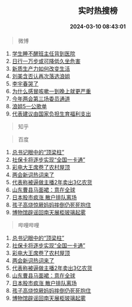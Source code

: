 <div align="center"><h2>实时热搜榜</h2><h4>2024-03-10 08:43:01</h4></div>

> 微博  

1. [学生睡不醒班主任背到医院](https://s.weibo.com/weibo?q=%23%E5%AD%A6%E7%94%9F%E7%9D%A1%E4%B8%8D%E9%86%92%E7%8F%AD%E4%B8%BB%E4%BB%BB%E8%83%8C%E5%88%B0%E5%8C%BB%E9%99%A2%23&t=31&band_rank=1&Refer=top)<br />
2. [日行一万步或可降低久坐危害](https://s.weibo.com/weibo?q=%23%E6%97%A5%E8%A1%8C%E4%B8%80%E4%B8%87%E6%AD%A5%E6%88%96%E5%8F%AF%E9%99%8D%E4%BD%8E%E4%B9%85%E5%9D%90%E5%8D%B1%E5%AE%B3%23&t=31&band_rank=2&Refer=top)<br />
3. [新质生产力如何改变生活](https://s.weibo.com/weibo?q=%23%E6%96%B0%E8%B4%A8%E7%94%9F%E4%BA%A7%E5%8A%9B%E5%A6%82%E4%BD%95%E6%94%B9%E5%8F%98%E7%94%9F%E6%B4%BB%23&t=31&band_rank=3&Refer=top)<br />
4. [刘美含否认再次落选浪姐](https://s.weibo.com/weibo?q=%23%E5%88%98%E7%BE%8E%E5%90%AB%E5%90%A6%E8%AE%A4%E5%86%8D%E6%AC%A1%E8%90%BD%E9%80%89%E6%B5%AA%E5%A7%90%23&t=31&band_rank=4&Refer=top)<br />
5. [李宇春哭了](https://s.weibo.com/weibo?q=%E6%9D%8E%E5%AE%87%E6%98%A5%E5%93%AD%E4%BA%86&t=31&band_rank=5&Refer=top)<br />
6. [为什么感冒咳嗽一到晚上就更严重](https://s.weibo.com/weibo?q=%23%E4%B8%BA%E4%BB%80%E4%B9%88%E6%84%9F%E5%86%92%E5%92%B3%E5%97%BD%E4%B8%80%E5%88%B0%E6%99%9A%E4%B8%8A%E5%B0%B1%E6%9B%B4%E4%B8%A5%E9%87%8D%23&t=31&band_rank=6&Refer=top)<br />
7. [今年两会第三场委员通道](https://s.weibo.com/weibo?q=%23%E4%BB%8A%E5%B9%B4%E4%B8%A4%E4%BC%9A%E7%AC%AC%E4%B8%89%E5%9C%BA%E5%A7%94%E5%91%98%E9%80%9A%E9%81%93%23&t=31&band_rank=7&Refer=top)<br />
8. [浪姐5一公歌单](https://s.weibo.com/weibo?q=%23%E6%B5%AA%E5%A7%905%E4%B8%80%E5%85%AC%E6%AD%8C%E5%8D%95%23&t=31&band_rank=8&Refer=top)<br />
9. [代表建议由国家负担生育福利支出](https://s.weibo.com/weibo?q=%23%E4%BB%A3%E8%A1%A8%E5%BB%BA%E8%AE%AE%E7%94%B1%E5%9B%BD%E5%AE%B6%E8%B4%9F%E6%8B%85%E7%94%9F%E8%82%B2%E7%A6%8F%E5%88%A9%E6%94%AF%E5%87%BA%23&t=31&band_rank=9&Refer=top)<br />

> 知乎  


> 百度  

1. [总书记眼中的“顶梁柱”](https://www.baidu.com/s?wd=%E6%80%BB%E4%B9%A6%E8%AE%B0%E7%9C%BC%E4%B8%AD%E7%9A%84%E2%80%9C%E9%A1%B6%E6%A2%81%E6%9F%B1%E2%80%9D&sa=fyb_news&rsv_dl=fyb_news)<br />
2. [社保卡将逐步实现“全国一卡通”](https://www.baidu.com/s?wd=%E7%A4%BE%E4%BF%9D%E5%8D%A1%E5%B0%86%E9%80%90%E6%AD%A5%E5%AE%9E%E7%8E%B0%E2%80%9C%E5%85%A8%E5%9B%BD%E4%B8%80%E5%8D%A1%E9%80%9A%E2%80%9D&sa=fyb_news&rsv_dl=fyb_news)<br />
3. [彩电大王席卷了农村屋顶](https://www.baidu.com/s?wd=%E5%BD%A9%E7%94%B5%E5%A4%A7%E7%8E%8B%E5%B8%AD%E5%8D%B7%E4%BA%86%E5%86%9C%E6%9D%91%E5%B1%8B%E9%A1%B6&sa=fyb_news&rsv_dl=fyb_news)<br />
4. [两会新词热词来了](https://www.baidu.com/s?wd=%E4%B8%A4%E4%BC%9A%E6%96%B0%E8%AF%8D%E7%83%AD%E8%AF%8D%E6%9D%A5%E4%BA%86&sa=fyb_news&rsv_dl=fyb_news)<br />
5. [代表称被逼做主播2年卖出3亿农货](https://www.baidu.com/s?wd=%E4%BB%A3%E8%A1%A8%E7%A7%B0%E8%A2%AB%E9%80%BC%E5%81%9A%E4%B8%BB%E6%92%AD2%E5%B9%B4%E5%8D%96%E5%87%BA3%E4%BA%BF%E5%86%9C%E8%B4%A7&sa=fyb_news&rsv_dl=fyb_news)<br />
6. [山东曹县马面裙：意在全球](https://www.baidu.com/s?wd=%E5%B1%B1%E4%B8%9C%E6%9B%B9%E5%8E%BF%E9%A9%AC%E9%9D%A2%E8%A3%99%EF%BC%9A%E6%84%8F%E5%9C%A8%E5%85%A8%E7%90%83&sa=fyb_news&rsv_dl=fyb_news)<br />
7. [日本股市疯涨 散户排队离场](https://www.baidu.com/s?wd=%E6%97%A5%E6%9C%AC%E8%82%A1%E5%B8%82%E7%96%AF%E6%B6%A8+%E6%95%A3%E6%88%B7%E6%8E%92%E9%98%9F%E7%A6%BB%E5%9C%BA&sa=fyb_news&rsv_dl=fyb_news)<br />
8. [孩子高烧惊厥妈妈摔倒仍死死抱住](https://www.baidu.com/s?wd=%E5%AD%A9%E5%AD%90%E9%AB%98%E7%83%A7%E6%83%8A%E5%8E%A5%E5%A6%88%E5%A6%88%E6%91%94%E5%80%92%E4%BB%8D%E6%AD%BB%E6%AD%BB%E6%8A%B1%E4%BD%8F&sa=fyb_news&rsv_dl=fyb_news)<br />
9. [博物馆辟谣回南天展柜玻璃起雾](https://www.baidu.com/s?wd=%E5%8D%9A%E7%89%A9%E9%A6%86%E8%BE%9F%E8%B0%A3%E5%9B%9E%E5%8D%97%E5%A4%A9%E5%B1%95%E6%9F%9C%E7%8E%BB%E7%92%83%E8%B5%B7%E9%9B%BE&sa=fyb_news&rsv_dl=fyb_news)<br />

> 哔哩哔哩  

1. [总书记眼中的“顶梁柱”](https://www.baidu.com/s?wd=%E6%80%BB%E4%B9%A6%E8%AE%B0%E7%9C%BC%E4%B8%AD%E7%9A%84%E2%80%9C%E9%A1%B6%E6%A2%81%E6%9F%B1%E2%80%9D&sa=fyb_news&rsv_dl=fyb_news)<br />
2. [社保卡将逐步实现“全国一卡通”](https://www.baidu.com/s?wd=%E7%A4%BE%E4%BF%9D%E5%8D%A1%E5%B0%86%E9%80%90%E6%AD%A5%E5%AE%9E%E7%8E%B0%E2%80%9C%E5%85%A8%E5%9B%BD%E4%B8%80%E5%8D%A1%E9%80%9A%E2%80%9D&sa=fyb_news&rsv_dl=fyb_news)<br />
3. [彩电大王席卷了农村屋顶](https://www.baidu.com/s?wd=%E5%BD%A9%E7%94%B5%E5%A4%A7%E7%8E%8B%E5%B8%AD%E5%8D%B7%E4%BA%86%E5%86%9C%E6%9D%91%E5%B1%8B%E9%A1%B6&sa=fyb_news&rsv_dl=fyb_news)<br />
4. [两会新词热词来了](https://www.baidu.com/s?wd=%E4%B8%A4%E4%BC%9A%E6%96%B0%E8%AF%8D%E7%83%AD%E8%AF%8D%E6%9D%A5%E4%BA%86&sa=fyb_news&rsv_dl=fyb_news)<br />
5. [代表称被逼做主播2年卖出3亿农货](https://www.baidu.com/s?wd=%E4%BB%A3%E8%A1%A8%E7%A7%B0%E8%A2%AB%E9%80%BC%E5%81%9A%E4%B8%BB%E6%92%AD2%E5%B9%B4%E5%8D%96%E5%87%BA3%E4%BA%BF%E5%86%9C%E8%B4%A7&sa=fyb_news&rsv_dl=fyb_news)<br />
6. [山东曹县马面裙：意在全球](https://www.baidu.com/s?wd=%E5%B1%B1%E4%B8%9C%E6%9B%B9%E5%8E%BF%E9%A9%AC%E9%9D%A2%E8%A3%99%EF%BC%9A%E6%84%8F%E5%9C%A8%E5%85%A8%E7%90%83&sa=fyb_news&rsv_dl=fyb_news)<br />
7. [日本股市疯涨 散户排队离场](https://www.baidu.com/s?wd=%E6%97%A5%E6%9C%AC%E8%82%A1%E5%B8%82%E7%96%AF%E6%B6%A8+%E6%95%A3%E6%88%B7%E6%8E%92%E9%98%9F%E7%A6%BB%E5%9C%BA&sa=fyb_news&rsv_dl=fyb_news)<br />
8. [孩子高烧惊厥妈妈摔倒仍死死抱住](https://www.baidu.com/s?wd=%E5%AD%A9%E5%AD%90%E9%AB%98%E7%83%A7%E6%83%8A%E5%8E%A5%E5%A6%88%E5%A6%88%E6%91%94%E5%80%92%E4%BB%8D%E6%AD%BB%E6%AD%BB%E6%8A%B1%E4%BD%8F&sa=fyb_news&rsv_dl=fyb_news)<br />
9. [博物馆辟谣回南天展柜玻璃起雾](https://www.baidu.com/s?wd=%E5%8D%9A%E7%89%A9%E9%A6%86%E8%BE%9F%E8%B0%A3%E5%9B%9E%E5%8D%97%E5%A4%A9%E5%B1%95%E6%9F%9C%E7%8E%BB%E7%92%83%E8%B5%B7%E9%9B%BE&sa=fyb_news&rsv_dl=fyb_news)<br />
